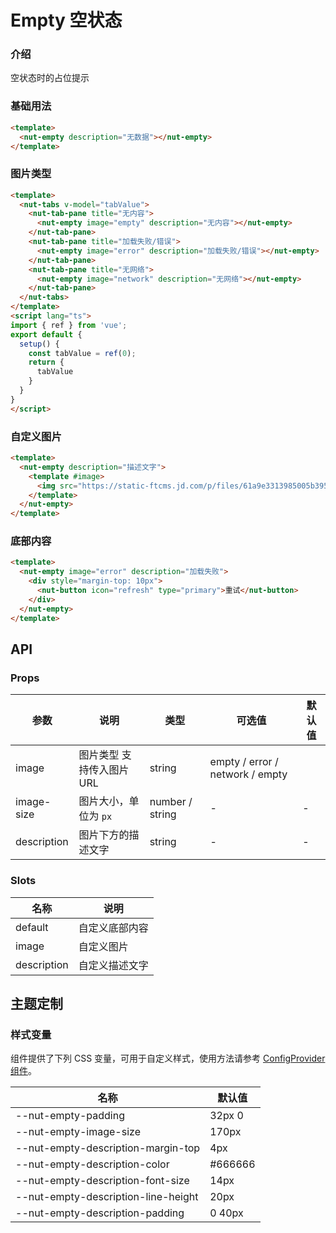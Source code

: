 # Empty 空状态

### 介绍

空状态时的占位提示

### 基础用法

```html
<template>
  <nut-empty description="无数据"></nut-empty>
</template>
```

### 图片类型

```html
<template>
  <nut-tabs v-model="tabValue">
    <nut-tab-pane title="无内容">
      <nut-empty image="empty" description="无内容"></nut-empty>
    </nut-tab-pane>
    <nut-tab-pane title="加载失败/错误">
      <nut-empty image="error" description="加载失败/错误"></nut-empty>
    </nut-tab-pane>
    <nut-tab-pane title="无网络">
      <nut-empty image="network" description="无网络"></nut-empty>
    </nut-tab-pane>
  </nut-tabs>
</template>
<script lang="ts">
import { ref } from 'vue';
export default {
  setup() {
    const tabValue = ref(0);
    return {
      tabValue
    }
  }
}
</script>
```

### 自定义图片

```html
<template>
  <nut-empty description="描述文字">
    <template #image>
      <img src="https://static-ftcms.jd.com/p/files/61a9e3313985005b3958672e.png" />
    </template>
  </nut-empty>
</template>
```

### 底部内容

```html
<template>
  <nut-empty image="error" description="加载失败">
    <div style="margin-top: 10px">
      <nut-button icon="refresh" type="primary">重试</nut-button>
    </div>
  </nut-empty>
</template>
```

## API

### Props

| 参数        | 说明            | 类型              | 可选值                                              | 默认值 |
|-------------|---------------|-----------------|-----------------------------------------------------|-----|
| image       | 图片类型 支持传入图片URL         | string          | empty / error / network / empty |
| image-size  | 图片大小，单位为 `px` | number / string | -                                                   | -   |
| description | 图片下方的描述文字     | string          | -                                                   | -   |

### Slots

| 名称        | 说明           |
|-------------|--------------|
| default     | 自定义底部内容 |
| image       | 自定义图片     |
| description | 自定义描述文字 |

## 主题定制

### 样式变量

组件提供了下列 CSS 变量，可用于自定义样式，使用方法请参考 [ConfigProvider 组件](/components/basic/configprovider)。

| 名称                                | 默认值  |
|-------------------------------------|---------|
| --nut-empty-padding                 | 32px 0  |
| --nut-empty-image-size              | 170px   |
| --nut-empty-description-margin-top  | 4px     |
| --nut-empty-description-color       | #666666 |
| --nut-empty-description-font-size   | 14px    |
| --nut-empty-description-line-height | 20px    |
| --nut-empty-description-padding     | 0 40px  |
